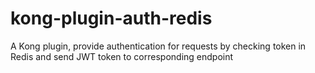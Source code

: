 # kong-plugin-auth-redis
A Kong plugin, provide authentication for requests by checking token in Redis and send JWT token to corresponding endpoint
